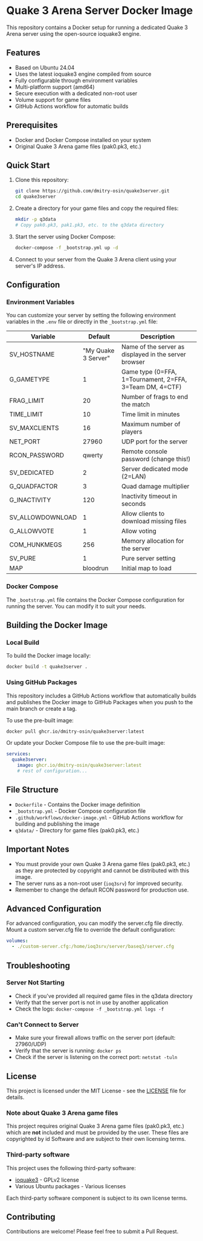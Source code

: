 # Quake 3 Arena Server Docker Image

This repository contains a Docker setup for running a dedicated Quake 3 Arena server using the open-source ioquake3 engine.

## Features

- Based on Ubuntu 24.04
- Uses the latest ioquake3 engine compiled from source
- Fully configurable through environment variables
- Multi-platform support (amd64)
- Secure execution with a dedicated non-root user
- Volume support for game files
- GitHub Actions workflow for automatic builds

## Prerequisites

- Docker and Docker Compose installed on your system
- Original Quake 3 Arena game files (pak0.pk3, etc.)

## Quick Start

1. Clone this repository:
   ```bash
   git clone https://github.com/dmitry-osin/quake3server.git
   cd quake3server
   ```

2. Create a directory for your game files and copy the required files:
   ```bash
   mkdir -p q3data
   # Copy pak0.pk3, pak1.pk3, etc. to the q3data directory
   ```

3. Start the server using Docker Compose:
   ```bash
   docker-compose -f _bootstrap.yml up -d
   ```

4. Connect to your server from the Quake 3 Arena client using your server's IP address.

## Configuration

### Environment Variables

You can customize your server by setting the following environment variables in the `.env` file or directly in the `_bootstrap.yml` file:

| Variable         | Default             | Description                                              |
| ---------------- | ------------------- | -------------------------------------------------------- |
| SV_HOSTNAME      | "My Quake 3 Server" | Name of the server as displayed in the server browser    |
| G_GAMETYPE       | 1                   | Game type (0=FFA, 1=Tournament, 2=FFA, 3=Team DM, 4=CTF) |
| FRAG_LIMIT       | 20                  | Number of frags to end the match                         |
| TIME_LIMIT       | 10                  | Time limit in minutes                                    |
| SV_MAXCLIENTS    | 16                  | Maximum number of players                                |
| NET_PORT         | 27960               | UDP port for the server                                  |
| RCON_PASSWORD    | qwerty              | Remote console password (change this!)                   |
| SV_DEDICATED     | 2                   | Server dedicated mode (2=LAN)                            |
| G_QUADFACTOR     | 3                   | Quad damage multiplier                                   |
| G_INACTIVITY     | 120                 | Inactivity timeout in seconds                            |
| SV_ALLOWDOWNLOAD | 1                   | Allow clients to download missing files                  |
| G_ALLOWVOTE      | 1                   | Allow voting                                             |
| COM_HUNKMEGS     | 256                 | Memory allocation for the server                         |
| SV_PURE          | 1                   | Pure server setting                                      |
| MAP              | bloodrun            | Initial map to load                                      |

### Docker Compose

The `_bootstrap.yml` file contains the Docker Compose configuration for running the server. You can modify it to suit your needs.

## Building the Docker Image

### Local Build

To build the Docker image locally:

```bash
docker build -t quake3server .
```

### Using GitHub Packages

This repository includes a GitHub Actions workflow that automatically builds and publishes the Docker image to GitHub Packages when you push to the main branch or create a tag.

To use the pre-built image:

```bash
docker pull ghcr.io/dmitry-osin/quake3server:latest
```

Or update your Docker Compose file to use the pre-built image:

```yaml
services:
  quake3server:
    image: ghcr.io/dmitry-osin/quake3server:latest
    # rest of configuration...
```

## File Structure

- `Dockerfile` - Contains the Docker image definition
- `_bootstrap.yml` - Docker Compose configuration file
- `.github/workflows/docker-image.yml` - GitHub Actions workflow for building and publishing the image
- `q3data/` - Directory for game files (pak0.pk3, etc.)

## Important Notes

- You must provide your own Quake 3 Arena game files (pak0.pk3, etc.) as they are protected by copyright and cannot be distributed with this image.
- The server runs as a non-root user (`ioq3srv`) for improved security.
- Remember to change the default RCON password for production use.

## Advanced Configuration

For advanced configuration, you can modify the server.cfg file directly. Mount a custom server.cfg file to override the default configuration:

```yaml
volumes:
  - ./custom-server.cfg:/home/ioq3srv/server/baseq3/server.cfg
```

## Troubleshooting

### Server Not Starting

- Check if you've provided all required game files in the q3data directory
- Verify that the server port is not in use by another application
- Check the logs: `docker-compose -f _bootstrap.yml logs -f`

### Can't Connect to Server

- Make sure your firewall allows traffic on the server port (default: 27960/UDP)
- Verify that the server is running: `docker ps`
- Check if the server is listening on the correct port: `netstat -tuln`

## License

This project is licensed under the MIT License - see the [LICENSE](LICENSE) file for details.

### Note about Quake 3 Arena game files

This project requires original Quake 3 Arena game files (pak0.pk3, etc.) which are **not** included and must be provided by the user. These files are copyrighted by id Software and are subject to their own licensing terms.

### Third-party software

This project uses the following third-party software:

- [ioquake3](https://github.com/ioquake/ioq3) - GPLv2 license
- Various Ubuntu packages - Various licenses

Each third-party software component is subject to its own license terms.

## Contributing

Contributions are welcome! Please feel free to submit a Pull Request.